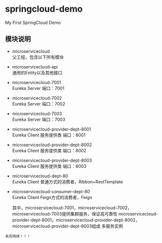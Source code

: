 # springcloud-demo
My First SpringCloud Demo
## 模块说明
   + microservicecloud  
   父工程，包含以下所有模块
   + microservicecloud-api  
   通用的Entity以及其他接口
   + microservicecloud-7001   
   Eureka Server 端口：7001
   + microservicecloud-7002   
   Eureka Server 端口：7002
   + microservicecloud-7003   
   Eureka Server 端口：7003
   + microservicecloud-provider-dept-8001   
   Eureka Client 服务提供类 端口：8001
   + microservicecloud-provider-dept-8002   
   Eureka Client 服务提供类 端口：8002
   + microservicecloud-provider-dept-8003   
   Eureka Client 服务提供类 端口：8003
   + microservicecloud-dept-80   
   Eureka Client 普通方式的消费者，Ribbon+RestTemplate
   + microservicecloud-consumer-dept-80   
   Eureka Client Feign方式的消费者，Feign
   
        其中，microservicecloud-7001，microservicecloud-7002，microservicecloud-7003提供集群服务，保证高可靠性
    microservicecloud-provider-dept-8001，microservicecloud-provider-dept-8002，microservicecloud-provider-dept-8003组成
    多服务实例
    
    未完待续！！！
    
   